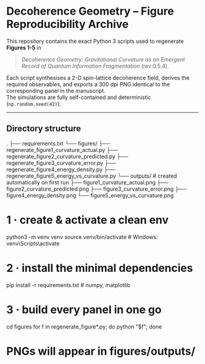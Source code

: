 # Decoherence Geometry – Figure Reproducibility Archive

This repository contains the exact Python 3 scripts used to regenerate **Figures 1-5** in  

> *Decoherence Geometry: Gravitational Curvature as an Emergent Record of Quantum Information Fragmentation* (rev 0.5.4).

Each script synthesises a 2-D spin-lattice decoherence field, derives the required observables, and exports a 300 dpi PNG identical to the corresponding panel in the manuscript.  
The simulations are fully self-contained and deterministic (`np.random.seed(42)`).

---

## Directory structure

.
├── requirements.txt
└── figures/
    ├── regenerate_figure1_curvature_actual.py
    ├── regenerate_figure2_curvature_predicted.py
    ├── regenerate_figure3_curvature_error.py
    ├── regenerate_figure4_energy_density.py
    ├── regenerate_figure5_energy_vs_curvature.py
    └── outputs/            # created automatically on first run
        ├── figure1_curvature_actual.png
        ├── figure2_curvature_predicted.png
        ├── figure3_curvature_error.png
        ├── figure4_energy_density.png
        └── figure5_energy_vs_curvature.png


# 1 · create & activate a clean env
python3 -m venv venv
source venv/bin/activate          # Windows: venv\Scripts\activate

# 2 · install the minimal dependencies
pip install -r requirements.txt   # numpy, matplotlib

# 3 · build every panel in one go
cd figures
for f in regenerate_figure*.py; do python "$f"; done
# PNGs will appear in figures/outputs/


